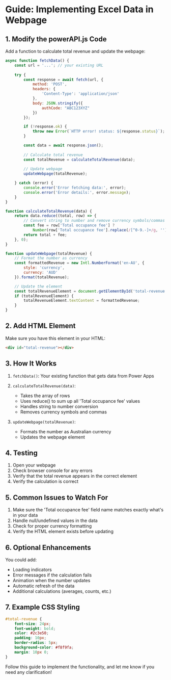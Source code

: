 # Guide: Implementing Excel Data in Webpage

## 1. Modify the powerAPI.js Code

Add a function to calculate total revenue and update the webpage:

```javascript
async function fetchData() {
    const url = '...'; // your existing URL
    
    try {
        const response = await fetch(url, {
            method: 'POST',
            headers: {
                'Content-Type': 'application/json'
            },
            body: JSON.stringify({
                authCode: "ABC123XYZ"
            })
        });

        if (!response.ok) {
            throw new Error(`HTTP error! status: ${response.status}`);
        }

        const data = await response.json();
        
        // Calculate total revenue
        const totalRevenue = calculateTotalRevenue(data);
        
        // Update webpage
        updateWebpage(totalRevenue);

    } catch (error) {
        console.error('Error fetching data:', error);
        console.error('Error details:', error.message);
    }
}

function calculateTotalRevenue(data) {
    return data.reduce((total, row) => {
        // Convert string to number and remove currency symbols/commas
        const fee = row['Total occupance fee'] ? 
            Number(row['Total occupance fee'].replace(/[^0-9.-]+/g, '')) : 0;
        return total + fee;
    }, 0);
}

function updateWebpage(totalRevenue) {
    // Format the number as currency
    const formattedRevenue = new Intl.NumberFormat('en-AU', {
        style: 'currency',
        currency: 'AUD'
    }).format(totalRevenue);

    // Update the element
    const totalRevenueElement = document.getElementById('total-revenue');
    if (totalRevenueElement) {
        totalRevenueElement.textContent = formattedRevenue;
    }
}
```

## 2. Add HTML Element

Make sure you have this element in your HTML:

```html
<div id="total-revenue"></div>
```

## 3. How It Works

1. `fetchData()`: Your existing function that gets data from Power Apps

2. `calculateTotalRevenue(data)`:
   - Takes the array of rows
   - Uses reduce() to sum up all 'Total occupance fee' values
   - Handles string to number conversion
   - Removes currency symbols and commas

3. `updateWebpage(totalRevenue)`:
   - Formats the number as Australian currency
   - Updates the webpage element

## 4. Testing

1. Open your webpage
2. Check browser console for any errors
3. Verify that the total revenue appears in the correct element
4. Verify the calculation is correct

## 5. Common Issues to Watch For

1. Make sure the 'Total occupance fee' field name matches exactly what's in your data
2. Handle null/undefined values in the data
3. Check for proper currency formatting
4. Verify the HTML element exists before updating

## 6. Optional Enhancements

You could add:
- Loading indicators
- Error messages if the calculation fails
- Animation when the number updates
- Automatic refresh of the data
- Additional calculations (averages, counts, etc.)

## 7. Example CSS Styling

```css
#total-revenue {
    font-size: 24px;
    font-weight: bold;
    color: #2c3e50;
    padding: 10px;
    border-radius: 5px;
    background-color: #f8f9fa;
    margin: 10px 0;
}
```

Follow this guide to implement the functionality, and let me know if you need any clarification!
